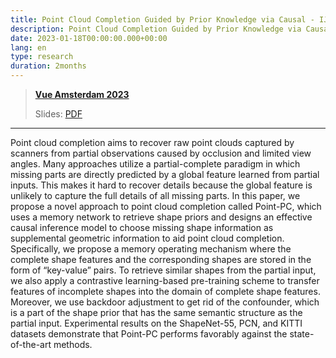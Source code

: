 ```yaml
---
title: Point Cloud Completion Guided by Prior Knowledge via Causal - IJCAI 2023
description: Point Cloud Completion Guided by Prior Knowledge via Causal - IJCAI 2023
date: 2023-01-18T00:00:00.000+00:00
lang: en
type: research
duration: 2months
---
```


> [**Vue Amsterdam 2023**](https://vuejs.amsterdam/)
> 
> Slides: [PDF](https://antfu.me/talks/2023-02-09)
>

---

Point cloud completion aims to recover raw point clouds captured by scanners from partial observations caused by occlusion and limited view angles. Many approaches utilize a partial-complete paradigm in which missing parts are directly predicted by a global feature learned from partial inputs. This makes it hard to recover details because the global feature is unlikely to capture the full details of all missing parts. In this paper, we propose a novel approach to point cloud completion called Point-PC, which uses a memory network to retrieve shape priors and designs an effective causal inference model to choose missing shape information as supplemental geometric information to aid point cloud completion. Specifically, we propose a memory operating mechanism where the complete shape features and the corresponding shapes are stored in the form of “key-value” pairs. To retrieve similar shapes from the partial input, we also apply a contrastive learning-based pre-training scheme to transfer features of incomplete shapes into the domain of complete shape features. Moreover, we use backdoor adjustment to get rid of the confounder, which is a part of the shape prior that has the same semantic structure as the partial input. Experimental results on the ShapeNet-55, PCN, and KITTI datasets demonstrate that Point-PC performs favorably against the state-of-the-art methods.